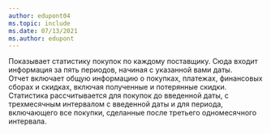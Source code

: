 ```yaml
---
author: edupont04
ms.topic: include
ms.date: 07/13/2021
ms.author: edupont
---
```

Показывает статистику покупок по каждому поставщику. Сюда входит информация за пять периодов, начиная с указанной вами даты.<br>Отчет включает общую информацию о покупках, платежах, финансовых сборах и скидках, включая полученные и потерянные скидки. Статистика рассчитывается для покупок до введенной даты, с трехмесячным интервалом с введенной даты и для периода, включающего все покупки, сделанные после третьего одномесячного интервала.